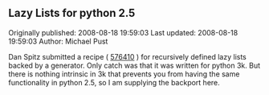 ## Lazy Lists for python 2.5 
Originally published: 2008-08-18 19:59:03 
Last updated: 2008-08-18 19:59:03 
Author: Michael Pust 
 
Dan Spitz submitted a recipe ( [576410](http://code.activestate.com/recipes/576410/) ) for recursively defined lazy lists backed by a generator.  Only catch was that it was written for python 3k.  But there is nothing intrinsic in 3k that prevents you from having the same functionality in python 2.5, so I am supplying the backport here.